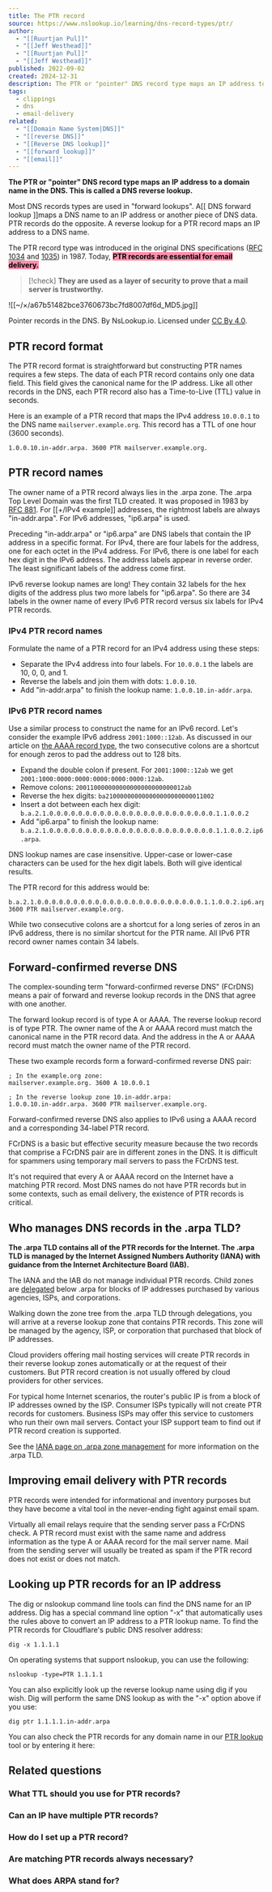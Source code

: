 ```yaml
---
title: The PTR record
source: https://www.nslookup.io/learning/dns-record-types/ptr/
author:
  - "[[Ruurtjan Pul]]"
  - "[[Jeff Westhead]]"
  - "[[Ruurtjan Pul]]"
  - "[[Jeff Westhead]]"
published: 2022-09-02
created: 2024-12-31
description: The PTR or "pointer" DNS record type maps an IP address to a domain name in the DNS. This is called a DNS reverse lookup.
tags:
  - clippings
  - dns
  - email-delivery
related:
  - "[[Domain Name System|DNS]]"
  - "[[reverse DNS]]"
  - "[[Reverse DNS lookup]]"
  - "[[forward lookup]]"
  - "[[email]]"
---
```

**The PTR or "pointer" DNS record type maps an IP address to a domain name in the DNS. This is called a DNS reverse lookup.**

Most DNS records types are used in "forward lookups". A[[ DNS forward lookup ]]maps a DNS name to an IP address or another piece of DNS data. PTR records do the opposite. A reverse lookup for a PTR record maps an IP address to a DNS name.

The PTR record type was introduced in the original DNS specifications ([RFC 1034](https://datatracker.ietf.org/doc/html/rfc1034) and [1035](https://datatracker.ietf.org/doc/html/rfc1035)) in 1987. Today, **<mark style="background: #FF5582A6;">PTR records are essential for email delivery.</mark>** 
> [!check] 
> **They are used as a layer of security to prove that a mail server is trustworthy.**


![[~/×/a67b51482bce3760673bc7fd8007df6d_MD5.jpg]]

Pointer records in the DNS. By NsLookup.io. Licensed under [CC By 4.0](https://creativecommons.org/licenses/by/4.0/ "Creative Commons By 4.0 licence").

## PTR record format

The PTR record format is straightforward but constructing PTR names requires a few steps. The data of each PTR record contains only one data field. This field gives the canonical name for the IP address. Like all other records in the DNS, each PTR record also has a Time-to-Live (TTL) value in seconds.

Here is an example of a PTR record that maps the IPv4 address `10.0.0.1` to the DNS name `mailserver.example.org`. This record has a TTL of one hour (3600 seconds).

```dns-zone-file
1.0.0.10.in-addr.arpa. 3600 PTR mailserver.example.org.
```

## PTR record names

The owner name of a PTR record always lies in the .arpa zone. The .arpa Top Level Domain was the first TLD created. It was proposed in 1983 by [RFC 881](https://datatracker.ietf.org/doc/html/rfc881). For [[+/IPv4 example]] addresses, the rightmost labels are always "in-addr.arpa". For IPv6 addresses, "ip6.arpa" is used.

Preceding "in-addr.arpa" or "ip6.arpa" are DNS labels that contain the IP address in a specific format. For IPv4, there are four labels for the address, one for each octet in the IPv4 address. For IPv6, there is one label for each hex digit in the IPv6 address. The address labels appear in reverse order. The least significant labels of the address come first.

IPv6 reverse lookup names are long! They contain 32 labels for the hex digits of the address plus two more labels for "ip6.arpa". So there are 34 labels in the owner name of every IPv6 PTR record versus six labels for IPv4 PTR records.

### IPv4 PTR record names

Formulate the name of a PTR record for an IPv4 address using these steps:

- Separate the IPv4 address into four labels. For `10.0.0.1` the labels are 10, 0, 0, and 1.
- Reverse the labels and join them with dots: `1.0.0.10`.
- Add "in-addr.arpa" to finish the lookup name: `1.0.0.10.in-addr.arpa`.

### IPv6 PTR record names

Use a similar process to construct the name for an IPv6 record. Let's consider the example IPv6 address `2001:1000::12ab`. As discussed in our article on [the AAAA record type](https://www.nslookup.io/learning/dns-record-types/aaaa/), the two consecutive colons are a shortcut for enough zeros to pad the address out to 128 bits.

- Expand the double colon if present. For `2001:1000::12ab` we get `2001:1000:0000:0000:0000:0000:0000:12ab`.
- Remove colons: `200110000000000000000000000012ab`
- Reverse the hex digits: `ba210000000000000000000000011002`
- Insert a dot between each hex digit: `b.a.2.1.0.0.0.0.0.0.0.0.0.0.0.0.0.0.0.0.0.0.0.0.0.0.0.1.1.0.0.2`
- Add "ip6.arpa" to finish the lookup name: `b.a.2.1.0.0.0.0.0.0.0.0.0.0.0.0.0.0.0.0.0.0.0.0.0.0.0.1.1.0.0.2.ip6.arpa`.

DNS lookup names are case insensitive. Upper-case or lower-case characters can be used for the hex digit labels. Both will give identical results.

The PTR record for this address would be:

```dns-zone-file
b.a.2.1.0.0.0.0.0.0.0.0.0.0.0.0.0.0.0.0.0.0.0.0.0.0.0.1.1.0.0.2.ip6.arpa. 3600 PTR mailserver.example.org.
```

While two consecutive colons are a shortcut for a long series of zeros in an IPv6 address, there is no similar shortcut for the PTR name. All IPv6 PTR record owner names contain 34 labels.

## Forward-confirmed reverse DNS

The complex-sounding term "forward-confirmed reverse DNS" (FCrDNS) means a pair of forward and reverse lookup records in the DNS that agree with one another.

The forward lookup record is of type A or AAAA. The reverse lookup record is of type PTR. The owner name of the A or AAAA record must match the canonical name in the PTR record data. And the address in the A or AAAA record must match the owner name of the PTR record.

These two example records form a forward-confirmed reverse DNS pair:

```dns-zone-file
; In the example.org zone:
mailserver.example.org. 3600 A 10.0.0.1

; In the reverse lookup zone 10.in-addr.arpa:
1.0.0.10.in-addr.arpa. 3600 PTR mailserver.example.org.
```

Forward-confirmed reverse DNS also applies to IPv6 using a AAAA record and a corresponding 34-label PTR record.

FCrDNS is a basic but effective security measure because the two records that comprise a FCrDNS pair are in different zones in the DNS. It is difficult for spammers using temporary mail servers to pass the FCrDNS test.

It's not required that every A or AAAA record on the Internet have a matching PTR record. Most DNS names do not have PTR records but in some contexts, such as email delivery, the existence of PTR records is critical.

## Who manages DNS records in the .arpa TLD?

**The .arpa TLD contains all of the PTR records for the Internet. The .arpa TLD is managed by the Internet Assigned Numbers Authority (IANA) with guidance from the Internet Architecture Board (IAB).**

The IANA and the IAB do not manage individual PTR records. Child zones are [delegated](https://www.nslookup.io/learning/zone-delegation/) below .arpa for blocks of IP addresses purchased by various agencies, ISPs, and corporations.

Walking down the zone tree from the .arpa TLD through delegations, you will arrive at a reverse lookup zone that contains PTR records. This zone will be managed by the agency, ISP, or corporation that purchased that block of IP addresses.

Cloud providers offering mail hosting services will create PTR records in their reverse lookup zones automatically or at the request of their customers. But PTR record creation is not usually offered by cloud providers for other services.

For typical home Internet scenarios, the router's public IP is from a block of IP addresses owned by the ISP. Consumer ISPs typically will not create PTR records for customers. Business ISPs may offer this service to customers who run their own mail servers. Contact your ISP support team to find out if PTR record creation is supported.

See the [IANA page on .arpa zone management](https://www.iana.org/domains/arpa) for more information on the .arpa TLD.

## Improving email delivery with PTR records

PTR records were intended for informational and inventory purposes but they have become a vital tool in the never-ending fight against email spam.

Virtually all email relays require that the sending server pass a FCrDNS check. A PTR record must exist with the same name and address information as the type A or AAAA record for the mail server name. Mail from the sending server will usually be treated as spam if the PTR record does not exist or does not match.

## Looking up PTR records for an IP address

The dig or nslookup command line tools can find the DNS name for an IP address. Dig has a special command line option "-x" that automatically uses the rules above to convert an IP address to a PTR lookup name. To find the PTR records for Cloudflare's public DNS resolver address:

```
dig -x 1.1.1.1
```

On operating systems that support nslookup, you can use the following:

```
nslookup -type=PTR 1.1.1.1
```

You can also explicitly look up the reverse lookup name using dig if you wish. Dig will perform the same DNS lookup as with the "-x" option above if you use:

```
dig ptr 1.1.1.1.in-addr.arpa
```

You can also check the PTR records for any domain name in our [PTR lookup](https://www.nslookup.io/ptr-lookup/) tool or by entering it here:

## Related questions

### What TTL should you use for PTR records?

### Can an IP have multiple PTR records?

### How do I set up a PTR record?

### Are matching PTR records always necessary?

### What does ARPA stand for?